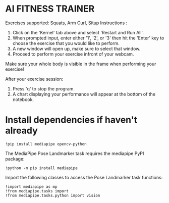 # AI FITNESS TRAINER  
Exercises supported: Squats, Arm Curl, Situp
Instructions :
1. Click on the 'Kernel' tab above and select 'Restart and Run All'.
2. When prompted input, enter either '1', '2', or '3' then hit the 'Enter' key to choose the exercise that you would like to perform.
3. A new window will open up, make sure to select that window.
4. Proceed to perform your exercise infront of your webcam.

Make sure your whole body is visible in the frame when performing your exercise!

After your exercise session:
1. Press 'q' to stop the program.
2. A chart displaying your performance will appear at the bottom of the notebook.


# Install dependencies if haven't already

    !pip install mediapipe opencv-python

The MediaPipe Pose Landmarker task requires the mediapipe PyPI package:

    !python -m pip install mediapipe

Import the following classes to access the Pose Landmarker task functions:

    !import mediapipe as mp
    !from mediapipe.tasks import 
    !from mediapipe.tasks.python import vision


